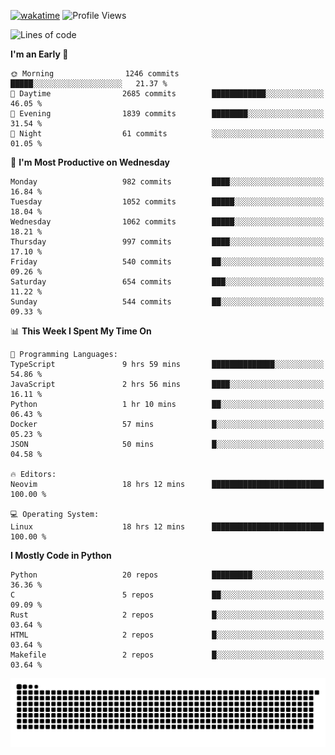 [![wakatime](https://wakatime.com/badge/user/b920b284-3cde-4cd4-b72e-f7f22d050b16.svg)](https://wakatime.com/@b920b284-3cde-4cd4-b72e-f7f22d050b16)
![Profile Views](http://img.shields.io/badge/Profile%20Views-4586-blue)
<!--START_SECTION:waka-->
![Lines of code](https://img.shields.io/badge/From%20Hello%20World%20I%27ve%20Written-5.2%20million%20lines%20of%20code-blue)

**I'm an Early 🐤** 

```text
🌞 Morning                1246 commits        █████░░░░░░░░░░░░░░░░░░░░   21.37 % 
🌆 Daytime                2685 commits        ████████████░░░░░░░░░░░░░   46.05 % 
🌃 Evening                1839 commits        ████████░░░░░░░░░░░░░░░░░   31.54 % 
🌙 Night                  61 commits          ░░░░░░░░░░░░░░░░░░░░░░░░░   01.05 % 
```
📅 **I'm Most Productive on Wednesday** 

```text
Monday                   982 commits         ████░░░░░░░░░░░░░░░░░░░░░   16.84 % 
Tuesday                  1052 commits        █████░░░░░░░░░░░░░░░░░░░░   18.04 % 
Wednesday                1062 commits        █████░░░░░░░░░░░░░░░░░░░░   18.21 % 
Thursday                 997 commits         ████░░░░░░░░░░░░░░░░░░░░░   17.10 % 
Friday                   540 commits         ██░░░░░░░░░░░░░░░░░░░░░░░   09.26 % 
Saturday                 654 commits         ███░░░░░░░░░░░░░░░░░░░░░░   11.22 % 
Sunday                   544 commits         ██░░░░░░░░░░░░░░░░░░░░░░░   09.33 % 
```


📊 **This Week I Spent My Time On** 

```text
💬 Programming Languages: 
TypeScript               9 hrs 59 mins       ██████████████░░░░░░░░░░░   54.86 % 
JavaScript               2 hrs 56 mins       ████░░░░░░░░░░░░░░░░░░░░░   16.11 % 
Python                   1 hr 10 mins        ██░░░░░░░░░░░░░░░░░░░░░░░   06.43 % 
Docker                   57 mins             █░░░░░░░░░░░░░░░░░░░░░░░░   05.23 % 
JSON                     50 mins             █░░░░░░░░░░░░░░░░░░░░░░░░   04.58 % 

🔥 Editors: 
Neovim                   18 hrs 12 mins      █████████████████████████   100.00 % 

💻 Operating System: 
Linux                    18 hrs 12 mins      █████████████████████████   100.00 % 
```

**I Mostly Code in Python** 

```text
Python                   20 repos            █████████░░░░░░░░░░░░░░░░   36.36 % 
C                        5 repos             ██░░░░░░░░░░░░░░░░░░░░░░░   09.09 % 
Rust                     2 repos             █░░░░░░░░░░░░░░░░░░░░░░░░   03.64 % 
HTML                     2 repos             █░░░░░░░░░░░░░░░░░░░░░░░░   03.64 % 
Makefile                 2 repos             █░░░░░░░░░░░░░░░░░░░░░░░░   03.64 % 
```




<!--END_SECTION:waka-->
![Snake animation](https://raw.githubusercontent.com/timmypidashev/timmypidashev/main/commits.svg)
